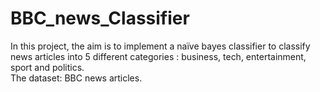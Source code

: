 # BBC_news_Classifier
In this project, the aim is to implement a naïve bayes classifier to classify news articles into 5 different categories : business, tech, entertainment, sport and politics.<br>
The dataset: BBC news articles.
